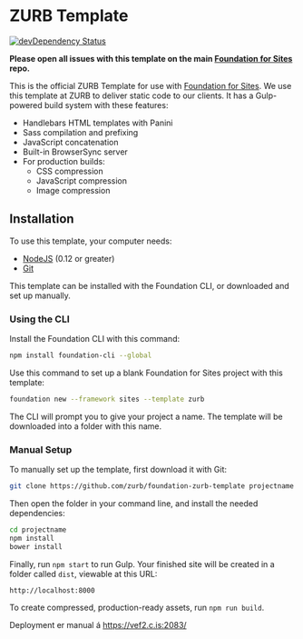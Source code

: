 # ZURB Template

[![devDependency Status](https://david-dm.org/zurb/foundation-zurb-template/dev-status.svg)](https://david-dm.org/zurb/foundation-zurb-template#info=devDependencies)

**Please open all issues with this template on the main [Foundation for Sites](https://github.com/zurb/foundation-sites/issues) repo.**

This is the official ZURB Template for use with [Foundation for Sites](http://foundation.zurb.com/sites). We use this template at ZURB to deliver static code to our clients. It has a Gulp-powered build system with these features:

- Handlebars HTML templates with Panini
- Sass compilation and prefixing
- JavaScript concatenation
- Built-in BrowserSync server
- For production builds:
  - CSS compression
  - JavaScript compression
  - Image compression

## Installation

To use this template, your computer needs:

- [NodeJS](https://nodejs.org/en/) (0.12 or greater)
- [Git](https://git-scm.com/)

This template can be installed with the Foundation CLI, or downloaded and set up manually.

### Using the CLI

Install the Foundation CLI with this command:

```bash
npm install foundation-cli --global
```

Use this command to set up a blank Foundation for Sites project with this template:

```bash
foundation new --framework sites --template zurb
```

The CLI will prompt you to give your project a name. The template will be downloaded into a folder with this name.

### Manual Setup

To manually set up the template, first download it with Git:

```bash
git clone https://github.com/zurb/foundation-zurb-template projectname
```

Then open the folder in your command line, and install the needed dependencies:

```bash
cd projectname
npm install
bower install
```

Finally, run `npm start` to run Gulp. Your finished site will be created in a folder called `dist`, viewable at this URL:

```
http://localhost:8000
```

To create compressed, production-ready assets, run `npm run build`.

Deployment er manual á https://vef2.c.is:2083/

